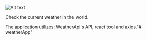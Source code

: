 ![Alt text](https://imgur.com/a/HawarfL "Simple React weather application")

Check the current weather in the world.

The application utilizes: WeatherApi's API, react tool and axios."# weatherApp" 
